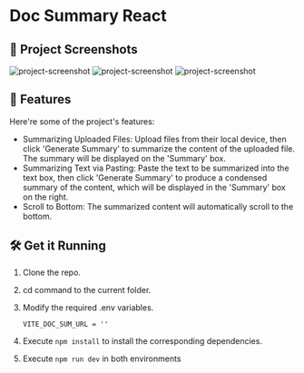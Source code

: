 # Doc Summary React

## 📸 Project Screenshots

![project-screenshot](../../../assets/img/docsum-ui-react.png)
![project-screenshot](../../../assets/img/docsum-ui-react-file.png)
![project-screenshot](../../../assets/img/docsum-ui-react-error.png)

## 🧐 Features

Here're some of the project's features:

- Summarizing Uploaded Files: Upload files from their local device, then click 'Generate Summary' to summarize the content of the uploaded file. The summary will be displayed on the 'Summary' box.
- Summarizing Text via Pasting: Paste the text to be summarized into the text box, then click 'Generate Summary' to produce a condensed summary of the content, which will be displayed in the 'Summary' box on the right.
- Scroll to Bottom: The summarized content will automatically scroll to the bottom.

## 🛠️ Get it Running

1. Clone the repo.

2. cd command to the current folder.

3. Modify the required .env variables.
   ```
   VITE_DOC_SUM_URL = ''
   ```
4. Execute `npm install` to install the corresponding dependencies.

5. Execute `npm run dev` in both environments
